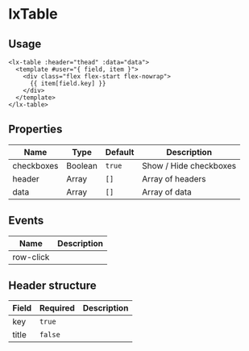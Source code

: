 # lxTable

## Usage

```vue
<lx-table :header="thead" :data="data">
  <template #user="{ field, item }">
    <div class="flex flex-start flex-nowrap">
      {{ item[field.key] }}
    </div>
  </template>
</lx-table>
```

## Properties
Name|Type|Default|Description
---|---|---|---
checkboxes|Boolean|`true`|Show / Hide checkboxes
header|Array|`[]`|Array of headers
data|Array|`[]`|Array of data

## Events
Name|Description
---|---
row-click|

## Header structure
Field|Required|Description
---|---|---
key|`true`|
title|`false`|
